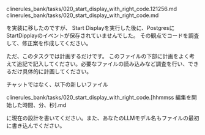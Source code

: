 
clinerules_bank/tasks/020_start_display_with_right_code.121256.md
clinerules_bank/tasks/020_start_display_with_right_code.md

を実装に移したのですが、
Start Displayを実行した後に、PostgresにStartDipplayのイベントが保存されていませんでした。
その観点でコードを調査して、修正案を作成してください。

ただ、このタスクでは計画するだけです。
このファイルの下部に計画をよく考えて追記で記入してください。必要なファイルの読み込みなど調査を行い、できるだけ具体的に計画してください。

チャットではなく、以下の新しいファイル

clinerules_bank/tasks/020_start_display_with_right_code.[hhmmss 編集を開始した時間、分、秒].md

に現在の設計を書いてください。また、あなたのLLMモデル名もファイルの最初に書き込んでください。

